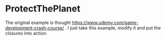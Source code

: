 # ProtectThePlanet
The original example is thought https://www.udemy.com/game-development-crash-course/ . I just take this example, modify it and put the closures into action.
